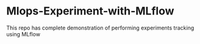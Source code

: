 # Mlops-Experiment-with-MLflow
This repo has complete demonstration of performing experiments tracking using MLflow
